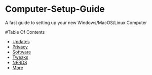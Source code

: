 # Computer-Setup-Guide
A fast guide to setting up your new Windows/MacOS/Linux Computer

#Table Of Contents
- [Updates](#Updates)
- [Privacy](#Privacy-and-more)
- [Software](#Software)
- [Tweaks](#Tweaks)
- [NERDS](#Only-for-NERDS)
- [More](#More)
